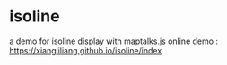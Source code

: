 # isoline
a demo for isoline display with maptalks.js
online demo : https://xiangliliang.github.io/isoline/index   

